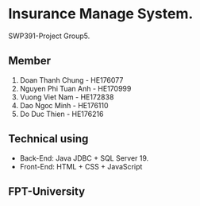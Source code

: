 # Insurance Manage System.

SWP391-Project Group5.

## Member

1. Doan Thanh Chung - HE176077
2. Nguyen Phi Tuan Anh - HE170999
3. Vuong Viet Nam - HE172838
4. Dao Ngoc Minh - HE176110
5. Do Duc Thien - HE176216

## Technical using

- Back-End: Java JDBC + SQL Server 19.
- Front-End: HTML + CSS + JavaScript

## FPT-University
